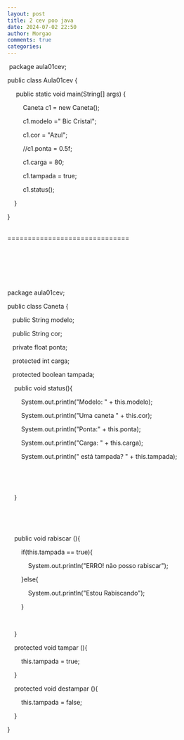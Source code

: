 ```yaml
---
layout: post
title: 2 cev poo java
date: 2024-07-02 22:50
author: Morgao
comments: true
categories: 
---
```

<p>&nbsp;package aula01cev;</p><p>public class Aula01cev {</p><p>&nbsp; &nbsp; &nbsp;public static void main(String[] args) {</p><p>&nbsp; &nbsp; &nbsp; &nbsp; &nbsp;Caneta c1 = new Caneta();</p><p>&nbsp; &nbsp; &nbsp; &nbsp; &nbsp;c1.modelo =" Bic Cristal";</p><p>&nbsp; &nbsp; &nbsp; &nbsp; &nbsp;c1.cor = "Azul";</p><p>&nbsp; &nbsp; &nbsp; &nbsp; &nbsp;//c1.ponta = 0.5f;</p><p>&nbsp; &nbsp; &nbsp; &nbsp; &nbsp;c1.carga = 80;</p><p>&nbsp; &nbsp; &nbsp; &nbsp; &nbsp;c1.tampada = true;</p><p>&nbsp; &nbsp; &nbsp; &nbsp; &nbsp;c1.status();&nbsp; &nbsp; &nbsp; &nbsp; &nbsp;</p><p>&nbsp; &nbsp; }&nbsp; &nbsp;&nbsp;</p><p>}</p><div><br /></div><div>==============================</div><p><br /></p><p><br /></p><p><br /></p><p>package aula01cev;</p><p>public class Caneta {</p><p>&nbsp; &nbsp;public String modelo;</p><p>&nbsp; &nbsp;public String cor;</p><p>&nbsp; &nbsp;private float ponta;</p><p>&nbsp; &nbsp;protected int carga;</p><p>&nbsp; &nbsp;protected boolean tampada;</p><p>&nbsp; &nbsp; public void status(){</p><p>&nbsp; &nbsp; &nbsp; &nbsp; System.out.println("Modelo: " + this.modelo);</p><p>&nbsp; &nbsp; &nbsp; &nbsp; System.out.println("Uma caneta " + this.cor);</p><p>&nbsp; &nbsp; &nbsp; &nbsp; System.out.println("Ponta:" + this.ponta);</p><p>&nbsp; &nbsp; &nbsp; &nbsp; System.out.println("Carga: " + this.carga);</p><p>&nbsp; &nbsp; &nbsp; &nbsp; System.out.println(" está tampada? " + this.tampada);</p><p>&nbsp; &nbsp; &nbsp; &nbsp;&nbsp;</p><p>&nbsp; &nbsp; &nbsp; &nbsp;&nbsp;</p><p>&nbsp; &nbsp; }</p><p>&nbsp; &nbsp;&nbsp;</p><p>&nbsp; &nbsp;&nbsp;</p><p>&nbsp; &nbsp; public void rabiscar (){</p><p>&nbsp; &nbsp; &nbsp; &nbsp; if(this.tampada == true){</p><p>&nbsp; &nbsp; &nbsp; &nbsp; &nbsp; &nbsp; System.out.println("ERRO! não posso rabiscar");</p><p>&nbsp; &nbsp; &nbsp; &nbsp; }else{</p><p>&nbsp; &nbsp; &nbsp; &nbsp; &nbsp; &nbsp; System.out.println("Estou Rabiscando");</p><p>&nbsp; &nbsp; &nbsp; &nbsp; }</p><p>&nbsp; &nbsp;&nbsp;</p><p>&nbsp; &nbsp; }</p><p>&nbsp; &nbsp; protected void tampar (){</p><p>&nbsp; &nbsp; &nbsp; &nbsp; this.tampada = true;</p><p>&nbsp; &nbsp; }</p><p>&nbsp; &nbsp; protected void destampar (){</p><p>&nbsp; &nbsp; &nbsp; &nbsp; this.tampada = false;</p><p>&nbsp; &nbsp; }</p><p>}</p>
